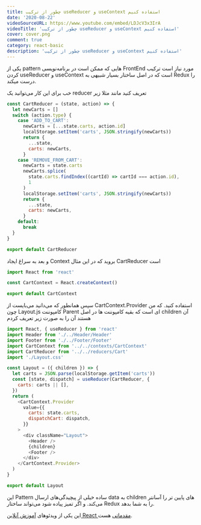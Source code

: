```yaml
---
title: چطور از ترکیب useReducer و useContext استفاده کنیم
date: '2020-08-22'
videoSourceURL: https://www.youtube.com/embed/LDJcV3x3IrA
videoTitle: 'چطور از ترکیب useReducer و useContext استفاده کنیم'
cover: cover.png
comment: true
category: react-basic
description: 'چطور از ترکیب useReducer و useContext استفاده کنیم'
---
```


یکی از pattern هایی که ممکن است در برنامه‌نویسی FrontEnd مورد نیاز است ترکیب کردن
useReducer و useContext است که در اصل ساختار بسیار شبیهی به
Redux را درست میکند.

خب برای این کار می‌توانید یک reducer تعریف کنید مانند مثلا زیر

```javascript
const CartReducer = (state, action) => {
  let newCarts = []
  switch (action.type) {
    case 'ADD_TO_CART':
      newCarts = [...state.carts, action.id]
      localStorage.setItem('carts', JSON.stringify(newCarts))
      return {
        ...state,
        carts: newCarts,
      }
    case 'REMOVE_FROM_CART':
      newCarts = state.carts
      newCarts.splice(
        state.carts.findIndex((cartId) => cartId === action.id),
        1
      )
      localStorage.setItem('carts', JSON.stringify(newCarts))
      return {
        ...state,
        carts: newCarts,
      }
    default:
      break
  }
}

export default CartReducer
```

و بعد به سراغ ایجاد Context بروید که در این مثال CartReducer است

```javascript
import React from 'react'

const CartContext = React.createContext()

export default CartContext
```

سپس همانطور که می‌دانید می‌بایست از CartContext.Provider استفاده کنید.
که من چون Layout.js کامپوننت Parent ای است که بقیه کامپوننت ها در اصل children آن‌ هستند
آن را به صورت زیر تعریف کردم

```javascript
import React, { useReducer } from 'react'
import Header from './../Header/Header'
import Footer from './../Footer/Footer'
import CartContext from '../../contexts/CartContext'
import CartReducer from '../../reducers/Cart'
import './Layout.css'

const Layout = ({ children }) => {
  let carts = JSON.parse(localStorage.getItem('carts'))
  const [state, dispatch] = useReducer(CartReducer, {
    carts: carts || [],
  })
  return (
    <CartContext.Provider
      value={{
        carts: state.carts,
        dispatchCart: dispatch,
      }}
    >
      <div className="Layout">
        <Header />
        {children}
        <Footer />
      </div>
    </CartContext.Provider>
  )
}

export default Layout
```

این Pattern ساده خیلی از پیچیدگی‌های ارسال data به children های پایین تر را آسانتر می‌کند.
و اگر تمیز پیاده شود می‌تواند ساختار Redux را به شما بدهد.

این یکی از ویدئو‌های
[آموزش آنلاین React مقدماتی](/react-basic-course)
هست.
